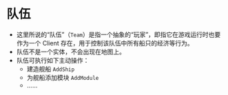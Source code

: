 # 队伍

- 这里所说的“队伍”（`Team`）是指一个抽象的“玩家”，即指它在游戏运行时也要作为一个 Client 存在，用于控制该队伍中所有船只的经济等行为。
- 队伍不是一个实体，不会出现在地图上。
- 队伍可执行如下主动操作：
  - 建造舰船 `AddShip`
  - 为舰船添加模块 `AddModule`
  - ……